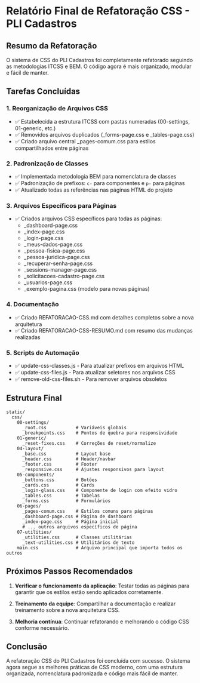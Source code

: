 # Relatório Final de Refatoração CSS - PLI Cadastros

## Resumo da Refatoração

O sistema de CSS do PLI Cadastros foi completamente refatorado seguindo as metodologias ITCSS e BEM. O código agora é mais organizado, modular e fácil de manter.

## Tarefas Concluídas

### 1. Reorganização de Arquivos CSS

- ✅ Estabelecida a estrutura ITCSS com pastas numeradas (00-settings, 01-generic, etc.)
- ✅ Removidos arquivos duplicados (\_forms-page.css e \_tables-page.css)
- ✅ Criado arquivo central \_pages-comum.css para estilos compartilhados entre páginas

### 2. Padronização de Classes

- ✅ Implementada metodologia BEM para nomenclatura de classes
- ✅ Padronização de prefixos: `c-` para componentes e `p-` para páginas
- ✅ Atualizado todas as referências nas páginas HTML do projeto

### 3. Arquivos Específicos para Páginas

- ✅ Criados arquivos CSS específicos para todas as páginas:
  - \_dashboard-page.css
  - \_index-page.css
  - \_login-page.css
  - \_meus-dados-page.css
  - \_pessoa-fisica-page.css
  - \_pessoa-juridica-page.css
  - \_recuperar-senha-page.css
  - \_sessions-manager-page.css
  - \_solicitacoes-cadastro-page.css
  - \_usuarios-page.css
  - \_exemplo-pagina.css (modelo para novas páginas)

### 4. Documentação

- ✅ Criado REFATORACAO-CSS.md com detalhes completos sobre a nova arquitetura
- ✅ Criado REFATORACAO-CSS-RESUMO.md com resumo das mudanças realizadas

### 5. Scripts de Automação

- ✅ update-css-classes.js - Para atualizar prefixos em arquivos HTML
- ✅ update-css-files.js - Para atualizar seletores nos arquivos CSS
- ✅ remove-old-css-files.sh - Para remover arquivos obsoletos

## Estrutura Final

```
static/
  css/
    00-settings/
      _root.css           # Variáveis globais
      _breakpoints.css    # Pontos de quebra para responsividade
    01-generic/
      _reset-fixes.css    # Correções de reset/normalize
    04-layout/
      _base.css           # Layout base
      _header.css         # Header/navbar
      _footer.css         # Footer
      _responsive.css     # Ajustes responsivos para layout
    05-components/
      _buttons.css        # Botões
      _cards.css          # Cards
      _login-glass.css    # Componente de login com efeito vidro
      _tables.css         # Tabelas
      _forms.css          # Formulários
    06-pages/
      _pages-comum.css    # Estilos comuns para páginas
      _dashboard-page.css # Página de dashboard
      _index-page.css     # Página inicial
      # ... outros arquivos específicos de página
    07-utilities/
      _utilities.css      # Classes utilitárias
      _text-utilities.css # Utilitários de texto
    main.css              # Arquivo principal que importa todos os outros
```

## Próximos Passos Recomendados

1. **Verificar o funcionamento da aplicação**: Testar todas as páginas para garantir que os estilos estão sendo aplicados corretamente.

2. **Treinamento da equipe**: Compartilhar a documentação e realizar treinamento sobre a nova arquitetura CSS.

3. **Melhoria contínua**: Continuar refatorando e melhorando o código CSS conforme necessário.

## Conclusão

A refatoração CSS do PLI Cadastros foi concluída com sucesso. O sistema agora segue as melhores práticas de CSS moderno, com uma estrutura organizada, nomenclatura padronizada e código mais fácil de manter.
